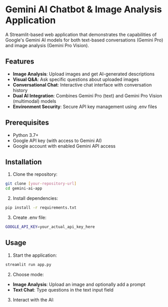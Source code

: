 # Gemini AI Chatbot & Image Analysis Application

A Streamlit-based web application that demonstrates the capabilities of Google's Gemini AI models for both text-based conversations (Gemini Pro) and image analysis (Gemini Pro Vision).

## Features

- **Image Analysis**: Upload images and get AI-generated descriptions
- **Visual Q&A**: Ask specific questions about uploaded images
- **Conversational Chat**: Interactive chat interface with conversation history
- **Dual AI Integration**: Combines Gemini Pro (text) and Gemini Pro Vision (multimodal) models
- **Environment Security**: Secure API key management using .env files

## Prerequisites

- Python 3.7+
- Google API key (with access to Gemini AI)
- Google account with enabled Gemini API access

## Installation

1. Clone the repository:
```bash
git clone [your-repository-url]
cd gemini-ai-app
```
2. Install dependencies:
```bash
pip install -r requirements.txt
```
3. Create .env file:
```bash
GOOGLE_API_KEY=your_actual_api_key_here
```
## Usage
1. Start the application:
```bash
streamlit run app.py
```
2. Choose mode:
- **Image Analysis**: Upload an image and optionally add a prompt
- **Text Chat**: Type questions in the text input field

3. Interact with the AI:

